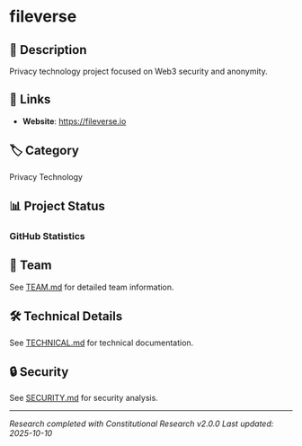 # fileverse

## 📝 Description
Privacy technology project focused on Web3 security and anonymity.

## 🔗 Links
- **Website**: https://fileverse.io


## 🏷️ Category
Privacy Technology

## 📊 Project Status

### GitHub Statistics




## 👥 Team
See [TEAM.md](reports/TEAM.md) for detailed team information.

## 🛠️ Technical Details
See [TECHNICAL.md](reports/technical_analysis.md) for technical documentation.

## 🔒 Security
See [SECURITY.md](reports/SECURITY.md) for security analysis.

---
*Research completed with Constitutional Research v2.0.0*
*Last updated: 2025-10-10*
